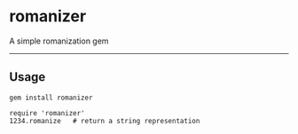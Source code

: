 romanizer
=========

A simple romanization gem

------------------------------------------------------------------------------
Usage
------------------------------------------------------------------------------

    gem install romanizer
    
    require 'romanizer'
    1234.romanize   # return a string representation

